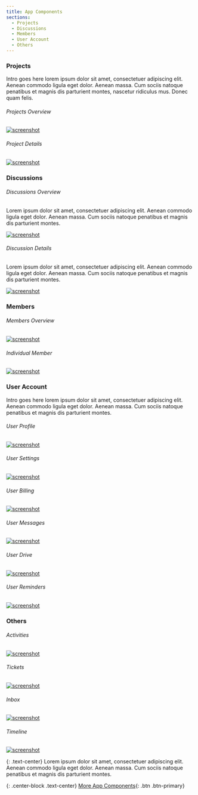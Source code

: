 ```yaml
---
title: App Components
sections:
  - Projects
  - Discussions
  - Members
  - User Account
  - Others
---
```


### Projects

Intro goes here lorem ipsum dolor sit amet, consectetuer adipiscing elit. Aenean commodo ligula eget dolor.
Aenean massa. Cum sociis natoque penatibus et magnis dis parturient montes, nascetur ridiculus mus. Donec quam felis.

<div class="row">
 <div class="col-md-6 col-sm-6 col-xs-12">

###### Projects Overview

  <div class="screenshot-holder">
   <a href="assets/images/demo/appkit-projects.jpg" data-title="Project Overview" data-toggle="lightbox"><img class="img-responsive" src="assets/images/demo/appkit-projects-thumb.jpg" alt="screenshot" /></a>
   <a class="mask" href="assets/images/demo/appkit-projects.jpg" data-title="Project Overview" data-toggle="lightbox"><i class="icon fa fa-search-plus"></i></a>
  </div>

 </div>
 <div class="col-md-6 col-sm-6 col-xs-12">

###### Project Details

  <div class="screenshot-holder">
   <a href="assets/images/demo/appkit-project.jpg" data-title="Project Details" data-toggle="lightbox"><img class="img-responsive" src="assets/images/demo/appkit-project-thumb.jpg" alt="screenshot" /></a>
   <a class="mask" href="assets/images/demo/appkit-project.jpg" data-title="Project Details" data-toggle="lightbox"><i class="icon fa fa-search-plus"></i></a>
  </div>

 </div>
</div>


### Discussions

<div class="row">
 <div class="col-md-6 col-sm-6 col-xs-12">

###### Discussions Overview

Lorem ipsum dolor sit amet, consectetuer adipiscing elit. Aenean commodo ligula eget dolor. Aenean massa.
Cum sociis natoque penatibus et magnis dis parturient montes.

   <div class="screenshot-holder">
   <a href="assets/images/demo/appkit-discussions.jpg" data-title="Discussion Overview" data-toggle="lightbox"><img class="img-responsive" src="assets/images/demo/appkit-discussions-thumb.jpg" alt="screenshot" /></a>
   <a class="mask" href="assets/images/demo/appkit-discussions.jpg" data-title="Discussion Overview" data-toggle="lightbox"><i class="icon fa fa-search-plus"></i></a>
   </div>
  </div>
  <div class="col-md-6 col-sm-6 col-xs-12">

###### Discussion Details

Lorem ipsum dolor sit amet, consectetuer adipiscing elit. Aenean commodo ligula eget dolor. Aenean massa.
Cum sociis natoque penatibus et magnis dis parturient montes.

   <div class="screenshot-holder">
   <a href="assets/images/demo/appkit-discussion.jpg" data-title="Discussion Details" data-toggle="lightbox"><img class="img-responsive" src="assets/images/demo/appkit-discussion-thumb.jpg" alt="screenshot" /></a>
   <a class="mask" href="assets/images/demo/appkit-discussion.jpg" data-title="Discussion Details" data-toggle="lightbox"><i class="icon fa fa-search-plus"></i></a>
   </div>
 </div>
</div>


### Members

<div class="row">
 <div class="col-md-6 col-sm-6 col-xs-12">

###### Members Overview

  <div class="screenshot-holder">
   <a href="assets/images/demo/appkit-members.jpg" data-toggle="lightbox"><img class="img-responsive" src="assets/images/demo/appkit-members-thumb.jpg" alt="screenshot" /></a>
   <a class="mask" href="assets/images/demo/appkit-members.jpg" data-toggle="lightbox"><i class="icon fa fa-search-plus"></i></a>
  </div>
 </div>
 <div class="col-md-6 col-sm-6 col-xs-12">

###### Individual Member

  <div class="screenshot-holder">
   <a href="assets/images/demo/appkit-member.jpg" data-toggle="lightbox"><img class="img-responsive" src="assets/images/demo/appkit-member-thumb.jpg" alt="screenshot" /></a>
   <a class="mask" href="assets/images/demo/appkit-member.jpg" data-toggle="lightbox"><i class="icon fa fa-search-plus"></i></a>
  </div>
 </div>
</div>


### User Account

Intro goes here lorem ipsum dolor sit amet, consectetuer adipiscing elit. Aenean commodo ligula eget dolor.
Aenean massa. Cum sociis natoque penatibus et magnis dis parturient montes.

<div class="row">
 <div class="col-md-4 col-sm-4 col-xs-6">

###### User Profile

  <div class="screenshot-holder">
   <a href="assets/images/demo/appkit-account-profile.jpg" data-toggle="lightbox"><img class="img-responsive" src="assets/images/demo/appkit-account-profile-thumb.jpg" alt="screenshot" /></a>
   <a class="mask" href="assets/images/demo/appkit-account-profile.jpg" data-toggle="lightbox"><i class="icon fa fa-search-plus"></i></a>
  </div>
 </div>
 <div class="col-md-4 col-sm-4 col-xs-6">

###### User Settings

  <div class="screenshot-holder">
   <a href="assets/images/demo/appkit-account-settings.jpg" data-toggle="lightbox"><img class="img-responsive" src="assets/images/demo/appkit-account-settings-thumb.jpg" alt="screenshot" /></a>
   <a class="mask" href="assets/images/demo/appkit-account-settings.jpg" data-toggle="lightbox"><i class="icon fa fa-search-plus"></i></a>
  </div>
 </div>
 <div class="col-md-4 col-sm-4 col-xs-6">

###### User Billing

  <div class="screenshot-holder">
   <a href="assets/images/demo/appkit-account-billing.jpg" data-toggle="lightbox"><img class="img-responsive" src="assets/images/demo/appkit-account-billing-thumb.jpg" alt="screenshot" /></a>
   <a class="mask" href="assets/images/demo/appkit-account-billing.jpg" data-toggle="lightbox"><i class="icon fa fa-search-plus"></i></a>
  </div>
 </div>
 <div class="col-md-4 col-sm-4 col-xs-6">

###### User Messages

  <div class="screenshot-holder">
   <a href="assets/images/demo/appkit-account-messages.jpg" data-toggle="lightbox"><img class="img-responsive" src="assets/images/demo/appkit-account-messages-thumb.jpg" alt="screenshot" /></a>
   <a class="mask" href="assets/images/demo/appkit-account-messages.jpg" data-toggle="lightbox"><i class="icon fa fa-search-plus"></i></a>
  </div>
 </div>
 <div class="col-md-4 col-sm-4 col-xs-6">

###### User Drive

  <div class="screenshot-holder">
   <a href="assets/images/demo/appkit-account-drive.jpg" data-toggle="lightbox"><img class="img-responsive" src="assets/images/demo/appkit-account-drive-thumb.jpg" alt="screenshot" /></a>
   <a class="mask" href="assets/images/demo/appkit-account-drive.jpg" data-toggle="lightbox"><i class="icon fa fa-search-plus"></i></a>
  </div>
 </div>
 <div class="col-md-4 col-sm-4 col-xs-6">

###### User Reminders

  <div class="screenshot-holder">
   <a href="assets/images/demo/appkit-account-reminders.jpg" data-toggle="lightbox"><img class="img-responsive" src="assets/images/demo/appkit-account-reminders-thumb.jpg" alt="screenshot" /></a>
   <a class="mask" href="assets/images/demo/appkit-account-reminders.jpg" data-toggle="lightbox"><i class="icon fa fa-search-plus"></i></a>
  </div>
 </div>
</div>


### Others

<div class="row">
 <div class="col-md-3 col-sm-3 col-xs-6">

###### Activities

  <div class="screenshot-holder">
   <a href="assets/images/demo/appkit-activities.jpg" data-toggle="lightbox"><img class="img-responsive" src="assets/images/demo/appkit-activities-thumb.jpg" alt="screenshot" /></a>
   <a class="mask" href="assets/images/demo/appkit-activities.jpg" data-toggle="lightbox"><i class="icon fa fa-search-plus"></i></a>
  </div>
 </div>
 <div class="col-md-3 col-sm-3 col-xs-6">

###### Tickets

  <div class="screenshot-holder">
   <a href="assets/images/demo/appkit-tickets.jpg" data-toggle="lightbox"><img class="img-responsive" src="assets/images/demo/appkit-tickets-thumb.jpg" alt="screenshot" /></a>
   <a class="mask" href="assets/images/demo/appkit-tickets.jpg" data-toggle="lightbox"><i class="icon fa fa-search-plus"></i></a>
  </div>
 </div>
 <div class="col-md-3 col-sm-3 col-xs-6">

###### Inbox

  <div class="screenshot-holder">
   <a href="assets/images/demo/appkit-inbox.jpg" data-toggle="lightbox"><img class="img-responsive" src="assets/images/demo/appkit-inbox-thumb.jpg" alt="screenshot" /></a>
   <a class="mask" href="assets/images/demo/appkit-inbox.jpg" data-toggle="lightbox"><i class="icon fa fa-search-plus"></i></a>
  </div>
 </div>
 <div class="col-md-3 col-sm-3 col-xs-6">

###### Timeline

  <div class="screenshot-holder">
   <a href="assets/images/demo/appkit-timeline.jpg" data-toggle="lightbox"><img class="img-responsive" src="assets/images/demo/appkit-timeline-thumb.jpg" alt="screenshot" /></a>
   <a class="mask" href="assets/images/demo/appkit-timeline.jpg" data-toggle="lightbox"><i class="icon fa fa-search-plus"></i></a>
  </div>
 </div>
</div>


{: .text-center}
Lorem ipsum dolor sit amet, consectetuer adipiscing elit. Aenean commodo ligula eget dolor. Aenean massa.
Cum sociis natoque penatibus et magnis dis parturient montes.

{: .center-block .text-center}
[More App Components](https://wrapbootstrap.com/theme/admin-appkit-admin-theme-angularjs-WB051SCJ1?ref=3wm){: .btn .btn-primary}
